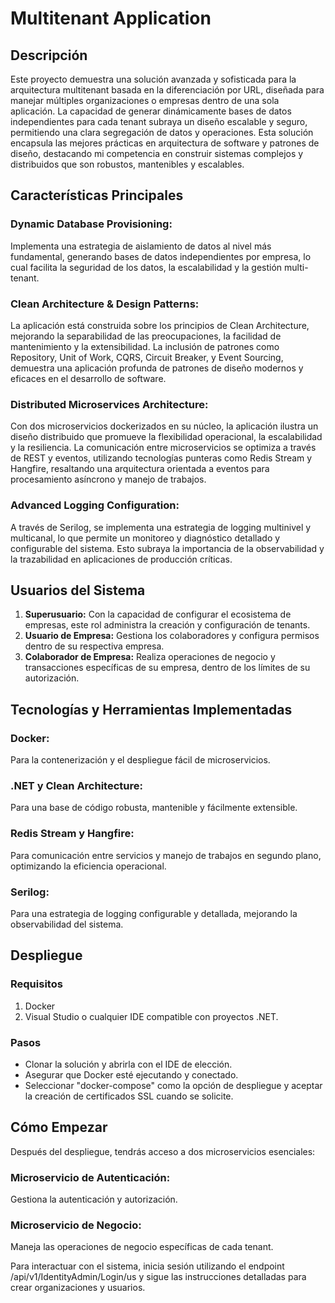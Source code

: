 # Multitenant Application

## Descripción

Este proyecto demuestra una solución avanzada y sofisticada para la arquitectura multitenant basada en la diferenciación por URL, diseñada para manejar múltiples organizaciones o empresas dentro de una sola aplicación. La capacidad de generar dinámicamente bases de datos independientes para cada tenant subraya un diseño escalable y seguro, permitiendo una clara segregación de datos y operaciones. Esta solución encapsula las mejores prácticas en arquitectura de software y patrones de diseño, destacando mi competencia en construir sistemas complejos y distribuidos que son robustos, mantenibles y escalables.

## Características Principales

### Dynamic Database Provisioning: 
Implementa una estrategia de aislamiento de datos al nivel más fundamental, generando bases de datos independientes por empresa, lo cual facilita la seguridad de los datos, la escalabilidad y la gestión multi-tenant.
### Clean Architecture & Design Patterns: 
La aplicación está construida sobre los principios de Clean Architecture, mejorando la separabilidad de las preocupaciones, la facilidad de mantenimiento y la extensibilidad. La inclusión de patrones como Repository, Unit of Work, CQRS, Circuit Breaker, y Event Sourcing, demuestra una aplicación profunda de patrones de diseño modernos y eficaces en el desarrollo de software.
### Distributed Microservices Architecture: 
Con dos microservicios dockerizados en su núcleo, la aplicación ilustra un diseño distribuido que promueve la flexibilidad operacional, la escalabilidad y la resiliencia. La comunicación entre microservicios se optimiza a través de REST y eventos, utilizando tecnologías punteras como Redis Stream y Hangfire, resaltando una arquitectura orientada a eventos para procesamiento asíncrono y manejo de trabajos.
### Advanced Logging Configuration: 
A través de Serilog, se implementa una estrategia de logging multinivel y multicanal, lo que permite un monitoreo y diagnóstico detallado y configurable del sistema. Esto subraya la importancia de la observabilidad y la trazabilidad en aplicaciones de producción críticas.

## Usuarios del Sistema

1. **Superusuario:** Con la capacidad de configurar el ecosistema de empresas, este rol administra la creación y configuración de tenants.
2. **Usuario de Empresa:** Gestiona los colaboradores y configura permisos dentro de su respectiva empresa.
3. **Colaborador de Empresa:** Realiza operaciones de negocio y transacciones específicas de su empresa, dentro de los límites de su autorización.

## Tecnologías y Herramientas Implementadas
### Docker: 
Para la contenerización y el despliegue fácil de microservicios.
### .NET y Clean Architecture: 
Para una base de código robusta, mantenible y fácilmente extensible.
### Redis Stream y Hangfire: 
Para comunicación entre servicios y manejo de trabajos en segundo plano, optimizando la eficiencia operacional.
### Serilog: 
Para una estrategia de logging configurable y detallada, mejorando la observabilidad del sistema.

## Despliegue

### Requisitos
1. Docker
2. Visual Studio o cualquier IDE compatible con proyectos .NET.

### Pasos
* Clonar la solución y abrirla con el IDE de elección.
* Asegurar que Docker esté ejecutando y conectado.
* Seleccionar "docker-compose" como la opción de despliegue y aceptar la creación de certificados SSL cuando se solicite.

## Cómo Empezar

Después del despliegue, tendrás acceso a dos microservicios esenciales:

### Microservicio de Autenticación: 
Gestiona la autenticación y autorización.
### Microservicio de Negocio: 
Maneja las operaciones de negocio específicas de cada tenant.

Para interactuar con el sistema, inicia sesión utilizando el endpoint /api/v1/IdentityAdmin/Login/us y sigue las instrucciones detalladas para crear organizaciones y usuarios.
